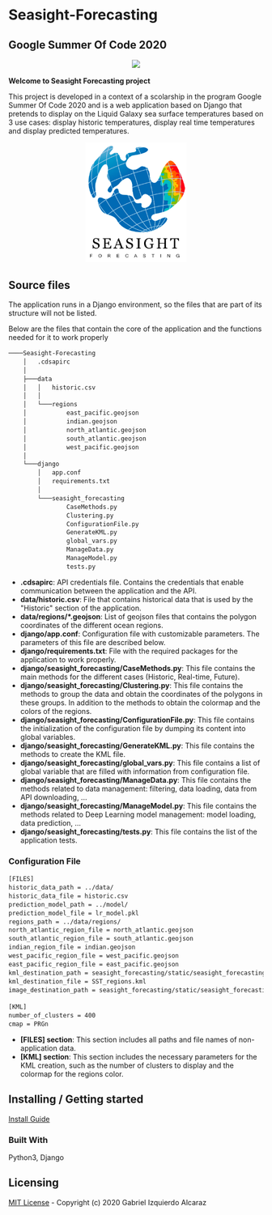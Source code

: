 # Seasight-Forecasting

## __Google Summer Of Code 2020__
<p align="center"> 
    <img width="600" src="https://jderobot.github.io/assets/images/activities/gsoc-2020.jpg">
</p>

__Welcome to Seasight Forecasting project__

This project is developed in a context of a scolarship in the program Google Summer Of Code 2020 and is a web application based on Django that pretends to display on the Liquid Galaxy sea surface temperatures based on 3 use cases: display historic temperatures, display real time temperatures and display predicted temperatures.

<p align="center"> 
 <img width="200" src="django/seasight_forecasting/static/seasight_forecasting/logos/SF-logo.png">
</p>

## Source files

The application runs in a Django environment, so the files that are part of its structure will not be listed.

Below are the files that contain the core of the application and the functions needed for it to work properly

```bash
────Seasight-Forecasting
    │   .cdsapirc
    │
    ├───data
    │   │   historic.csv
    │   │
    │   └───regions
    │           east_pacific.geojson
    │           indian.geojson
    │           north_atlantic.geojson
    │           south_atlantic.geojson
    │           west_pacific.geojson
    │
    └───django
        │   app.conf
        │   requirements.txt
        │
        └───seasight_forecasting
                CaseMethods.py
                Clustering.py
                ConfigurationFile.py
                GenerateKML.py
                global_vars.py
                ManageData.py
                ManageModel.py
                tests.py
```
- **.cdsapirc**: API credentials file. Contains the credentials that enable communication between the application and the API.
- **data/historic.csv**: File that contains historical data that is used by the "Historic" section of the application.
- **data/regions/*.geojson**: List of geojson files that contains the polygon coordinates of the different ocean regions.
- **django/app.conf**: Configuration file with customizable parameters. The parameters of this file are described below.
- **django/requirements.txt**: File with the required packages for the application to work properly. 
- **django/seasight_forecasting/CaseMethods.py**: This file contains the main methods for the different cases (Historic, Real-time, Future).
- **django/seasight_forecasting/Clustering.py**: This file contains the methods to group the data and obtain the coordinates of the polygons in these groups. In addition to the methods to obtain the colormap and the colors of the regions.
- **django/seasight_forecasting/ConfigurationFile.py**: This file contains the initialization of the configuration file by dumping its content into global variables.
- **django/seasight_forecasting/GenerateKML.py**: This file contains the methods to create the KML file.
- **django/seasight_forecasting/global_vars.py**: This file contains a list of global variable that are filled with information from configuration file.
- **django/seasight_forecasting/ManageData.py**: This file contains the methods related to data management: filtering, data loading, data from API downloading, ...
- **django/seasight_forecasting/ManageModel.py**: This file contains the methods related to Deep Learning model management: model loading, data prediction, ...
- **django/seasight_forecasting/tests.py**: This file contains the list of the application tests.

### Configuration File
```bash
[FILES]
historic_data_path = ../data/
historic_data_file = historic.csv
prediction_model_path = ../model/
prediction_model_file = lr_model.pkl
regions_path = ../data/regions/
north_atlantic_region_file = north_atlantic.geojson
south_atlantic_region_file = south_atlantic.geojson
indian_region_file = indian.geojson
west_pacific_region_file = west_pacific.geojson
east_pacific_region_file = east_pacific.geojson
kml_destination_path = seasight_forecasting/static/seasight_forecasting/kml/
kml_destination_file = SST_regions.kml
image_destination_path = seasight_forecasting/static/seasight_forecasting/img/

[KML]
number_of_clusters = 400
cmap = PRGn
```

- **[FILES] section**: This section includes all paths and file names of non-application data.
- **[KML] section**: This section includes the necessary parameters for the KML creation, such as the number of clusters to display and the colormap for the regions color.

## Installing / Getting started
[Install Guide](../master/docs/INSTALL.md)

### Built With
Python3, Django

## Licensing
[MIT License](../master/LICENSE) - Copyright (c) 2020 Gabriel Izquierdo Alcaraz